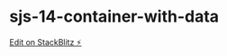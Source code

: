 # sjs-14-container-with-data

[Edit on StackBlitz ⚡️](https://stackblitz.com/edit/sjs-14-container-with-data)